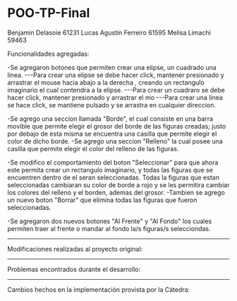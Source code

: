 # POO-TP-Final


Benjamin Delasoie 61231
Lucas Agustin Ferreiro 61595
Melisa Limachi 59463

Funcionalidades agregadas:

-Se agregaron botones que permiten crear una elipse, un cuadrado  una linea.
---Para crear una elipse se debe hacer click, mantener presionado y arrastrar el mouse hacia abajo a la derecha , creando un rectangulo imaginario el cual contendra a la elipse.
---Para crear un cuadraro se debe hacer click, mantener presionado y arrastrar el mo
---Para crear una linea se hace click, se mantiene pulsado y se arrastra en cualquier direccion.

-Se agrego una seccion llamada "Borde", el cual consiste en una barra movible que permite elegir el grosor del borde de las figuras creadas; justo por debajo de esta misma se encuentra una casilla que permite elegir el color de dicho borde.
-Se agrego una seccion "Relleno" la cual posee una casilla que permite elegir el color del relleno de las figuras.

-Se modifico el comportamiento del boton "Seleccionar" para que ahora este permita crear un rectangulo imaginario, y todas las figuras que se encuentren dentro de el seran seleccionadas. Todas la figuras que estan seleccionadas cambiaran su color de borde a rojo y se les permitira cambiar los colores del relleno y el borden, ademas del grosor.
-Tambien se agrego un nuevo boton "Borrar" que elimina todas las figuras que fueron seleccionadas.

-Se agregaron dos nuevos botones "Al Frente" y "Al Fondo" los cuales permiten traer al frente o mandar al fondo la/s figuras/s selecciondas.

-------------------------------------------------------------------

Modificaciones realizadas al proyecto original:


-------------------------------------------------------------------

Problemas encontrados durante el desarrollo:


-------------------------------------------------------------------

Cambios hechos en la implementación provista por la Cátedra:
